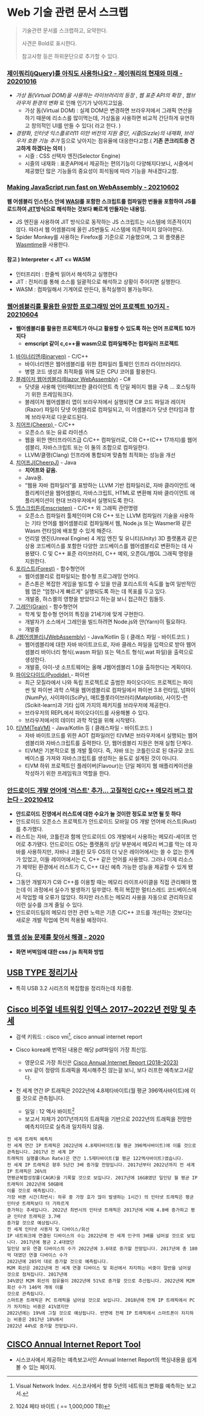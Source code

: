 # Web 기술 관련 문서 스크랩

> 기술관련 문서를 스크랩하고, 요약한다.
>
> 사견은 Bold로 표시한다.
>
> 참고사항 등은 하위문단으로 추가할 수 있다.

### [제이쿼리(jQuery)를 아직도 사용하나요? - 제이쿼리의 현재와 미래 - 20201016](https://www.samsungsds.com/kr/insights/jQuery.html)

* *가상 돔(Virtual DOM)을 사용하는 라이브러리의 등장* , *웹 표준 API의 확장* , *웹브라우저 환경의 변화* 로 인해 인기가 낮아지고있음.
  * 가상 돔(Virtual DOM) : 실제 DOM은 변경하면 브라우저에서 그래픽 연산을 하기 때문에 리소스를 많이먹는데,  가상돔을 사용하면 비교적 간단하게 유연하고 창의적인 UI를 만들 수 있다( 라고 한다. )
* *경량화*, *인터넷 익스플로러11 미만 버전의 지원 중단*, *시즐(Sizzle)의 내재화*, *브라우저 호환 기능 추가* 등으로 낮아지는 점유율에 대응한다고함.( **기존 콘크리트층 견고하게 하겠다는 의미** )
  * 시즐 : CSS 선택자 엔진(Selector Engine)
  * 시즐의 내재화 : 표준API에서 제공하는 편의기능이 다양해지다보니, 시즐에서 제공했던 많은 기능들의 중요성이 희석됨에 따라 기능을 쳐내겠다고함.



### [Making JavaScript run fast on WebAssembly - 20210602](https://bytecodealliance.org/articles/making-javascript-run-fast-on-webassembly)

**웹 어셈블리 인스턴스 안에 [WASI](https://wasi.dev/)를 포함한 스크립트를 컴파일한 번들을 포함하여 JS를 로드하여 [JIT](https://ko.wikipedia.org/wiki/JIT_%EC%BB%B4%ED%8C%8C%EC%9D%BC)방식으로 해석하는 것보다 빠르게 만들자는 내용임.**

* JS 엔진을 사용하여 JIT 방식으로 동작하는 JS 스크립트는 시스템에 의존적이지 않다. 따라서 웹 어셈블리에 올린 JS번들도 시스템에 의존적이지 않아야한다.
* Spider Monkey를 사용하는 Firefox를 기준으로 기술했으며, 그 외 플랫폼은 [Wasmtime](https://github.com/bytecodealliance/wasmtime)을 사용한다.

#### 참고 ) Interpreter < JIT <= WASM

* 인터프리터 : 한줄씩 읽어서 해석하고 실행한다
* JIT : 전처리를 통해 소스를 일괄적으로 해석하고 상황이 주어지면 실행한다.
* WASM : 컴파일해서 기계어로 만든다, 동적실행이 불가능하다.



### [웹어셈블리를 활용한 유망한 프로그래밍 언어 프로젝트 10가지 - 20210604](https://www.itworld.co.kr/news/196324)

* **웹어셈블리를 활용한 프로젝트가 아니고 활용할 수 있도록 하는 언어 프로젝트 10가지다**
  * **emscript 같이 c,c++을 wasm으로 컴파일해주는 컴파일러 프로젝트**

1. [바이너리엔(Binaryen)](https://github.com/WebAssembly/binaryen) - C/C++
   * 바이너리엔은 웹어셈블리를 위한 컴파일러 툴체인 인프라 라이브러리다.
   * 병렬 코드 생성과 최적화를 위해 모든 CPU 코어를 활용한다.
2. [블레이저 웹어셈블리(Blazor WebAssembly)](https://dotnet.microsoft.com/learn/aspnet/blazor-tutorial/intro) - C#
   * 닷넷을 사용해 인터랙티브한 클라이언트 측 단일 페이지 웹을 구축 ... 호스팅하기 위한 프레임워크다.
   * 블레이저 웹어셈블리 앱이 브라우저에서 실행되면 C# 코드 파일과 레이저(Razor) 파일이 닷넷 어셈블리로 컴파일되고, 이 어셈블리가 닷넷 런타임과 함께 브라우저로 다운로드된다.
3. [치어프(Cheerp) ](https://leaningtech.com/cheerp/) - C/C++
   * 오픈소스 또는 유료 라이센스
   * 웹을 위한 엔터프라이즈급 C/C++ 컴파일러로, C와 C++(C++ 17까지)를 웹어셈블리, 자바스크립트 또는 이 둘의 조합으로 컴파일한다.
   * LLVM/클랭(Clang) 인프라에 통합되며 맞춤형 최적화는 성능을 개선
4. [치어프J(CheerpJ)](https://leaningtech.com/cheerpj/#download) - Java 
   * **치어프와 같음.**
   * Java용.
   * “웹용 자바 컴파일러”를 표방하는 LLVM 기반 컴파일러로, 자바 클라이언트 애플리케이션을 웹어셈블리, 자바스크립트, HTML로 변환해 자바 클라이언트 애플리케이션이 현대 브라우저에서 실행되도록 한다. 
5. [엠스크립튼(Emscripten)](https://emscripten.org/docs/getting_started/downloads.html#sdk-download-and-install) - C/C++ 외 그래픽 관련명령
   * 오픈소스 컴파일러 툴체인이며 C와 C++ 또는 LLVM 컴파일러 기술을 사용하는 기타 언어를 웹어셈블리로 컴파일해서 웹, Node.js 또는 Wasmer와 같은 Wasm 런타임에 배포할 수 있게 해준다. 
   * 언리얼 엔진(Unreal Engine) 4 게임 엔진 및 유니티(Unity) 3D 플랫폼과 같은 상용 코드베이스를 포함한 다양한 코드베이스를 웹어셈블리로 변환하는 데 사용됐다. C 및 C++ 표준 라이브러리, C++ 예외, 오픈GL/웹GL 그래픽 명령을 지원한다.
6. [포리스트(Forest)](https://github.com/forest-lang/forest-compiler) - 함수형언어
   * 웹어셈블리로 컴파일되는 함수형 프로그래밍 언어다.
   * 존스톤은 복잡한 게임을 빌드할 수 있을 만큼 포리스트의 속도를 높여 일반적인 웹 앱은 “엄청나게 빠르게” 실행되도록 하는 데 목표를 두고 있다.
   * 개발중, 하스켈의 영향을 받았다고 하는걸 보니 접근하긴 힘들듯. 
7. [그레인(Grain)](https://grain-lang.org/docs/getting_grain) - 함수형언어
   * 학계 및 함수형 언어의 특징을 21세기에 맞게 구현한다.
   * 개발자가 소스에서 그레인을 빌드하려면 Node.js와 얀(Yarn)이 필요하다.
   * 개발중
8. [J웹어셈블리(JWebAssembly)](https://github.com/i-net-software/JWebAssembly) - Java/Kotlin 등 ( 클래스 파일 - 바이트코드 )
   * 웹어셈블리에 대한 자바 바이트코드로, 자바 클래스 파일을 입력으로 받아 웹어셈블리 바이너리 형식(.wasm 파일) 또는 텍스트 형식(.wat 파일)을 출력으로 생성한다. 
   * 개발중, 아이-넷 소프트웨어는 올해 J웹어셈블리 1.0을 출하한다는 계획이다. 
9. [파이오다이드(Pyodide) ](https://pyodide.org/en/stable/usage/quickstart.html) - 파이썬
   * 최근 모질라에서 나와 독립 프로젝트로 출범한 파이오다이드 프로젝트는 파이썬 및 파이썬 과학 스택을 웹어셈블리로 컴파일에서 파이썬 3.8 런타임, 넘파이(NumPy), 사이파이(SciPy), 매트플롯라이브러리(Matplotlib), 사이킷-런(Scikit-learn)과 기타 십여 가지의 패키지를 브라우저에 제공한다.
   * 브라우저의 REPL에서 파이오다이드를 사용해볼 수 있다.
   * 브라우저에서의 데이터 과학 작업을 위해 시작됐다.
10. [티VM(TeaVM)](https://github.com/konsoletyper/teavm) - Java/Kotlin 등 ( 클래스파일 - 바이트코드  )
    * 자바 바이트코드를 위한 AOT 컴파일러인 티VM은 브라우저에서 실행되는 웹어셈블리와 자바스크립트를 출력한다. 단, 웹어셈블리 지원은 현재 실험 단계다.
    * 티VM은 기본적으로 웹 개발 툴이다. 즉, 자바 또는 코틀린으로 된 대규모 코드베이스를 가져와 자바스크립트를 생성하는 용도로 설계된 것이 아니다. 
    * 티VM 하위 프로젝트인 플레이버(Flavour)는 단일 페이지 웹 애플리케이션을 작성하기 위한 프레임워크 역할을 한다.



### [안드로이드 개발 언어에 '러스트' 추가… 고질적인 C/C++ 메모리 버그 잡는다 - 20210412](https://www.itworld.co.kr/news/189783)

* **안드로이드 진영에서 러스트에 대한 수요가 늘 것이란 정도로 보면 될 듯 하다**
* 안드로이드 오픈소스 프로젝트가 안드로이드 모바일 OS 개발 언어에 러스트(Rust)를 추가했다.
* 러스트는 자바, 코틀린과 함께 안드로이드 OS 개발에서 사용하는 메모리-세이프 언어로 추가됐다. 안드로이드 OS는 플랫폼의 상당 부분에서 메모리 버그를 막는 데 자바를 사용하지만, 자바나 코틀린 모두 OS의 더 낮은 레이어에서는 쓸 수 없는 한계가 있었고, 이들 레이어에서는 C, C++ 같은 언어를 사용했다. 그러나 이제 리소스가 제약된 환경에서 러스트가 C, C++ 대신 예측 가능한 성능을 제공할 수 있게 됐다.
* 그동안 개발자가 C와 C++를 이용할 때는 메모리 라이프사이클을 직접 관리해야 했는데 이 과정에서 실수가 발생하기 일쑤였다. 특히 복잡한 멀티스레드 코드베이스에서 작업할 때 오류가 많았다. 하지만 러스트는 메모리 사용을 자동으로 관리하므로 이런 실수를 크게 줄일 수 있다.
* 안드로이드팀의 메모리 안전 관련 노력은 기존 C/C++ 코드를 개선하는 것보다는 새로운 개발 작업에 먼저 적용될 예정이다.



### [웹 앱 성능 문제를 찾아서 해결 - 2020](https://developers.google.com/web/fundamentals/codelabs/web-perf?hl=ko)

* **화면 버벅임에 대한 css / js 최적화 방법**





## [USB TYPE 정리기사](https://www.itworld.co.kr/news/184134)

* 특히 USB 3.2 시리즈의 복잡함을 정리하는데 치중함.



## [Cisco 비주얼 네트워킹 인덱스 2017~2022년 전망 및 추세](https://www.cisco.com/c/dam/global/ko_kr/solutions/service-provider/visual-networking-index-vni/pdfs/white-paper-c11-741490-kr.pdf)

* 검색 키워드 : cisco vni[^vni], cisco annual internet report
* Cisco korea에 번역된 내용은 해당 pdf파일이 가장 최신임.
  * 영문으로 가장 최신은 [Cisco Annual Internet Report (2018–2023)](https://www.cisco.com/c/en/us/solutions/collateral/executive-perspectives/annual-internet-report/white-paper-c11-741490.pdf)
  * vni 같이 정량의 트래픽을 제시해주진 않는걸 보니, 보다 러프한 예측보고서같다.

* 전 세계 연간 IP 트래픽은 2022년에 4.8제타바이트(월 평균 396엑사바이트)에 이를 것으로 관측됩니다.
  * 일일 : 12 엑사 바이트[^엑사바이트]
  * 보고서 자체가 2017년까지의 트래픽을 기반으로 2022년의 트래픽을 전망한 예측치이므로 실측과 일치하지 않음.

```
전 세계 트래픽 예측치
전 세계 연간 IP 트래픽은 2022년에 4.8제타바이트(월 평균 396엑사바이트)에 이를 것으로 관측됩니다. 2017년 전 세계 IP
트래픽의 실행률(Run Rate)은 연간 1.5제타바이트(월 평균 122엑사바이트)였습니다.
전 세계 IP 트래픽은 향후 5년간 3배 증가할 전망입니다. 2017년부터 2022년까지 전 세계 IP 트래픽은 26%의
연평균복합성장률(CAGR)을 기록할 것으로 보입니다. 2017년에 16GB였던 일인당 월 평균 IP 트래픽이 2022년에 50GB에
이를 것으로 예측됩니다.
가장 바쁜 시간(최번시: 하루 중 가장 호가 많이 발생하는 1시간) 의 인터넷 트래픽은 평균 인터넷 트래픽보다 더 가파르게
증가하는 추세입니다. 2022년 최번시의 인터넷 트래픽은 2017년에 비해 4.8배 증가하고 평균 인터넷 트래픽은 3.7배
증가할 것으로 예상됩니다.
전 세계 인터넷 사용자 및 디바이스/회선
IP 네트워크에 연결된 디바이스의 수는 2022년에 전 세계 인구의 3배를 넘어설 것으로 보입니다. 2017년에 평균 2.4대였던
일인당 보유 연결 디바이스의 수가 2022년에 3.6대로 증가할 전망입니다. 2017년에 총 180억 대였던 연결 디바이스 수가
2022년에 285억 대로 증가할 것으로 예측됩니다.
M2M 회선은 2022년에 전 세계 연결 디바이스 및 회선에서 차지하는 비중이 절반을 넘어설 것으로 점쳐집니다. 2017년에
34%였던 M2M 회선의 점유율이 2022년에 51%로 증가할 것으로 추산됩니다. 2022년에 M2M 회선 수가 146억 개에 이를
것으로 관측됩니다.
스마트폰 트래픽은 PC 트래픽을 넘어설 것으로 보입니다. 2018년에 전체 IP 트래픽에서 PC가 차지하는 비중은 41%였지만
2022년에는 19%에 그칠 것으로 예상됩니다. 반면에 전체 IP 트래픽에서 스마트폰이 차지하는 비중은 2017년 18%에서
2022년 44%로 증가할 전망입니다.
```



## [CISCO Annual Internet Report Tool](https://www.cisco.com/c/en/us/solutions/executive-perspectives/annual-internet-report/air-highlights.html)

* 시스코사에서 제공하는 예측보고서인 Annual Internet Report의 핵심내용을 쉽게 볼 수 있는 페이지.

[^vni]: Visual Network Index. 시스코사에서 향후 5년의 네트워크 변화를 예측하는 보고서.
[^엑사바이트]:1024 페타 바이트 ( == 1,000,000 TB)

